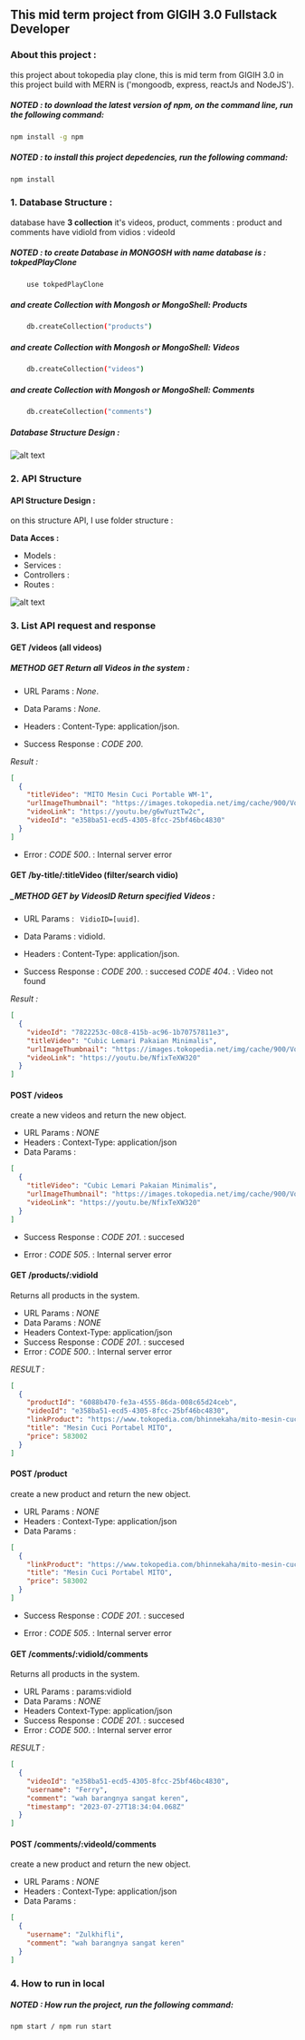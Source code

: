 ## This mid term project from GIGIH 3.0 Fullstack Developer

### About this project :

this project about tokopedia play clone, this is mid term from GIGIH 3.0
in this project build with MERN is
('mongoodb, express, reactJs and NodeJS').

##### _NOTED_ : to download the latest version of npm, on the command line, run the following command:

```bash
npm install -g npm
```

##### _NOTED_ : to install this project depedencies, run the following command:

```bash
npm install
```

### 1. Database Structure :

database have **3 collection** it's videos, product, comments :
product and comments have vidioId from vidios : videoId

##### _NOTED_ : to create **Database** in MONGOSH with name database is : tokpedPlayClone

```bash
    use tokpedPlayClone
```

##### and create **Collection** with Mongosh or MongoShell: **Products**

```bash
    db.createCollection("products")
```

##### and create **Collection** with Mongosh or MongoShell: **Videos**

```bash
    db.createCollection("videos")
```

##### and create **Collection** with Mongosh or MongoShell: **Comments**

```bash
    db.createCollection("comments")
```

##### Database Structure Design :

![alt text](./images/diagram.png)

### 2. API Structure

#### API Structure Design :

on this structure API, I use folder structure :

**Data Acces :**

- Models :
- Services :
- Controllers :
- Routes :

![alt text](./images/APIStrctureDesign.png)

### 3. List API request and response

#### GET /videos (all videos)

##### _METHOD GET_ Return all Videos in the system :

- URL Params : _None_.
- Data Params : _None_.
- Headers : Content-Type: application/json.

- Success Response :
  _CODE 200_.

_Result :_

```json
[
  {
    "titleVideo": "MITO Mesin Cuci Portable WM-1",
    "urlImageThumbnail": "https://images.tokopedia.net/img/cache/900/VqbcmM/2022/5/30/a857ff86-41c6-427b-9323-ea1fff6bce2f.jpg",
    "videoLink": "https://youtu.be/g6wYuztTw2c",
    "videoId": "e358ba51-ecd5-4305-8fcc-25bf46bc4830"
  }
]
```

- Error :
  _CODE 500_. : Internal server error

#### GET /by-title/:titleVideo (filter/search vidio)

##### \_METHOD GET by VideosID Return specified Videos :

- URL Params : `
VidioID=[uuid]`.
- Data Params : vidioId.
- Headers :
  Content-Type: application/json.

- Success Response :
  _CODE 200_. : succesed
  _CODE 404_. : Video not found

_Result :_

```json
[
  {
    "videoId": "7822253c-08c8-415b-ac96-1b70757811e3",
    "titleVideo": "Cubic Lemari Pakaian Minimalis",
    "urlImageThumbnail": "https://images.tokopedia.net/img/cache/900/VqbcmM/2022/10/7/7236a825-3ba4-4dad-b63c-809f7393e762.jpg",
    "videoLink": "https://youtu.be/NfixTeXW320"
  }
]
```

#### POST /videos

create a new videos and return the new object.

- URL Params :
  _NONE_
- Headers :
  Context-Type: application/json
- Data Params :

```json
[
  {
    "titleVideo": "Cubic Lemari Pakaian Minimalis",
    "urlImageThumbnail": "https://images.tokopedia.net/img/cache/900/VqbcmM/2022/10/7/7236a825-3ba4-4dad-b63c-809f7393e762.jpg",
    "videoLink": "https://youtu.be/NfixTeXW320"
  }
]
```

- Success Response :
  _CODE 201_. : succesed

- Error :
  _CODE 505_. : Internal server error

#### GET /products/:vidioId

Returns all products in the system.

- URL Params :
  _NONE_
- Data Params :
  _NONE_
- Headers
  Context-Type: application/json
- Success Response :
  _CODE 201_. : succesed
- Error :
  _CODE 500_. : Internal server error

_RESULT :_

```json
[
  {
    "productId": "6088b470-fe3a-4555-86da-008c65d24ceb",
    "videoId": "e358ba51-ecd5-4305-8fcc-25bf46bc4830",
    "linkProduct": "https://www.tokopedia.com/bhinnekaha/mito-mesin-cuci-portable-wm-1?extParam=ivf%3Dfalse%26src%3Dsearch",
    "title": "Mesin Cuci Portabel MITO",
    "price": 583002
  }
]
```

#### POST /product

create a new product and return the new object.

- URL Params :
  _NONE_
- Headers :
  Context-Type: application/json
- Data Params :

```json
[
  {
    "linkProduct": "https://www.tokopedia.com/bhinnekaha/mito-mesin-cuci-portable-wm-1?extParam=ivf%3Dfalse%26src%3Dsearch",
    "title": "Mesin Cuci Portabel MITO",
    "price": 583002
  }
]
```

- Success Response :
  _CODE 201_. : succesed

- Error :
  _CODE 505_. : Internal server error

#### GET /comments/:vidioId/comments

Returns all products in the system.

- URL Params :
  params:vidioId
- Data Params :
  _NONE_
- Headers
  Context-Type: application/json
- Success Response :
  _CODE 201_. : succesed
- Error :
  _CODE 500_. : Internal server error

_RESULT :_

```json
[
  {
    "videoId": "e358ba51-ecd5-4305-8fcc-25bf46bc4830",
    "username": "Ferry",
    "comment": "wah barangnya sangat keren",
    "timestamp": "2023-07-27T18:34:04.068Z"
  }
]
```

#### POST /comments/:videoId/comments

create a new product and return the new object.

- URL Params :
  _NONE_
- Headers :
  Context-Type: application/json
- Data Params :

```json
[
  {
    "username": "Zulkhifli",
    "comment": "wah barangnya sangat keren"
  }
]
```

### 4. How to run in local

##### _NOTED_ : How run the project, run the following command:

```bash
npm start / npm run start
```
